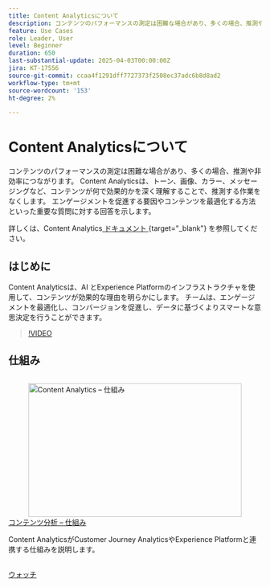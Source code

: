 ```yaml
---
title: Content Analyticsについて
description: コンテンツのパフォーマンスの測定は困難な場合があり、多くの場合、推測や非効率につながります。 Content Analyticsは、コンテンツを効果的にする要因に関する深いインサイトを提供することで、推測される作業をなくします。
feature: Use Cases
role: Leader, User
level: Beginner
duration: 650
last-substantial-update: 2025-04-03T00:00:00Z
jira: KT-17556
source-git-commit: ccaa4f1291dff7727373f2508ec37adc6b8d8ad2
workflow-type: tm+mt
source-wordcount: '153'
ht-degree: 2%

---
```


# Content Analyticsについて

コンテンツのパフォーマンスの測定は困難な場合があり、多くの場合、推測や非効率につながります。 Content Analyticsは、トーン、画像、カラー、メッセージングなど、コンテンツが何で効果的かを深く理解することで、推測する作業をなくします。 エンゲージメントを促進する要因やコンテンツを最適化する方法といった重要な質問に対する回答を示します。

詳しくは、Content Analytics[ ドキュメント ](https://experienceleague.adobe.com/en/docs/analytics-platform/using/content-analytics/content-analytics){target="_blank"} を参照してください。

## はじめに

Content Analyticsは、AI とExperience Platformのインフラストラクチャを使用して、コンテンツが効果的な理由を明らかにします。 チームは、エンゲージメントを最適化し、コンバージョンを促進し、データに基づくよりスマートな意思決定を行うことができます。

>[!VIDEO](https://video.tv.adobe.com/v/3457310/?learn=on&enablevpops)


## 仕組み

<!-- CARDS
{cta=Watch}
* how-it-works.md
-->
<!-- START CARDS HTML - DO NOT MODIFY BY HAND -->
<div class="columns">
    <div class="column is-half-tablet is-half-desktop is-one-third-widescreen" aria-label="Content Analytics - How it works">
        <div class="card" style="height: 100%; display: flex; flex-direction: column; height: 100%;">
            <div class="card-image">
                <figure class="image x-is-16by9">
                    <a href="how-it-works.md" title="Real-Time CDP Collaborationの権限の設定" target="_blank" rel="referrer">
                        <img class="is-bordered-r-small" src="https://video.tv.adobe.com/v/3457423/?format=jpeg&nocache=1742338375674" alt="Content Analytics – 仕組み"
                             style="width: 100%; aspect-ratio: 16 / 9; object-fit: cover; overflow: hidden; display: block; margin: auto;">
                    </a>
                </figure>
            </div>
            <div class="card-content is-padded-small" style="display: flex; flex-direction: column; flex-grow: 1; justify-content: space-between;">
                <div class="top-card-content">
                    <p class="headline is-size-6 has-text-weight-bold">
                        <a href="how-it-works.md" target="_blank" rel="referrer" title="Content Analytics – 仕組み"> コンテンツ分析 – 仕組み </a>
                    </p>
                    <p class="is-size-6">Content AnalyticsがCustomer Journey AnalyticsやExperience Platformと連携する仕組みを説明します。</p>
                </div>
                <a href="how-it-works.md" target="_blank" rel="referrer" class="spectrum-Button spectrum-Button--outline spectrum-Button--primary spectrum-Button--sizeM" style="align-self: flex-start; margin-top: 1rem;">
                    <span class="spectrum-Button-label has-no-wrap has-text-weight-bold"> ウォッチ </span>
                </a>
            </div>
        </div>
    </div>
</div>
<!-- END CARDS HTML - DO NOT MODIFY BY HAND -->

